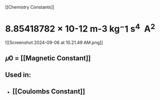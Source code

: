 [[Chemistry Constants]]
# 8.85418782 × 10-12 m-3 kg$^-1$ s$^4$  A$^2$

![[Screenshot 2024-09-06 at 10.21.49 AM.png]]
## 𝜇0 = [[Magnetic Constant]]
## Used in:
- ## [[Coulombs Constant]]



